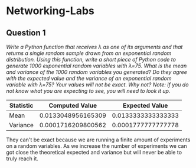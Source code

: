 # Networking-Labs

## Question 1
*Write a Python function that receives λ as one of its arguments and that returns a single random sample
drawn from an exponential random distribution. Using this function, write a short piece of Python code
to generate 1000 exponential random variables with λ=75. What is the mean and variance of the 1000
random variables you generated? Do they agree with the expected value and the variance of an
exponential random variable with λ=75? Your values will not be exact. Why not? Note: if you do not
know what you are expecting to see, you will need to look it up.*

| **Statistic** | **Computed Value**       | **Expected Value**        |
|---------------|---------------------------|---------------------------|
| Mean          | 0.0133048956165309        | 0.0133333333333333        |
| Variance      | 0.0001716209800562        | 0.0001777777777778        |

They can't be exact because we are running a finite amount of experiments on a random variables. As we increase
the number of experiments we can got close the theoretical expected and variance but will never be able to truly reach it.
